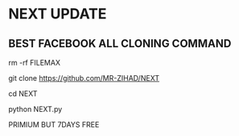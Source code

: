# NEXT UPDATE

## BEST FACEBOOK ALL CLONING COMMAND


 rm -rf FILEMAX

git clone https://github.com/MR-ZIHAD/NEXT

cd NEXT

python NEXT.py


PRIMIUM BUT 7DAYS FREE
